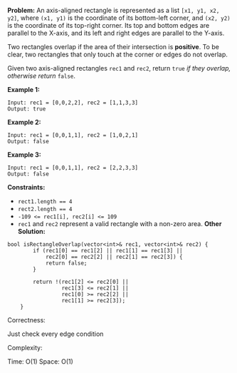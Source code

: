 **Problem:**
An axis-aligned rectangle is represented as a list `[x1, y1, x2, y2]`, where `(x1, y1)` is the coordinate of its bottom-left corner, and `(x2, y2)` is the coordinate of its top-right corner. Its top and bottom edges are parallel to the X-axis, and its left and right edges are parallel to the Y-axis.

Two rectangles overlap if the area of their intersection is **positive**. To be clear, two rectangles that only touch at the corner or edges do not overlap.

Given two axis-aligned rectangles `rec1` and `rec2`, return `true` *if they overlap, otherwise return* `false`.

 

**Example 1:**

```
Input: rec1 = [0,0,2,2], rec2 = [1,1,3,3]
Output: true
```

**Example 2:**

```
Input: rec1 = [0,0,1,1], rec2 = [1,0,2,1]
Output: false
```

**Example 3:**

```
Input: rec1 = [0,0,1,1], rec2 = [2,2,3,3]
Output: false
```

 

**Constraints:**

- `rect1.length == 4`
- `rect2.length == 4`
- `-109 <= rec1[i], rec2[i] <= 109`
- `rec1` and `rec2` represent a valid rectangle with a non-zero area.
**Other Solution:**
```
bool isRectangleOverlap(vector<int>& rec1, vector<int>& rec2) {
        if (rec1[0] == rec1[2] || rec1[1] == rec1[3] ||
            rec2[0] == rec2[2] || rec2[1] == rec2[3]) {
            return false;
        }

        return !(rec1[2] <= rec2[0] || 
                 rec1[3] <= rec2[1] || 
                 rec1[0] >= rec2[2] || 
                 rec1[1] >= rec2[3]);  
    }
```
Correctness:

Just check every edge condition

Complexity:

Time: O(1)
Space: O(1)